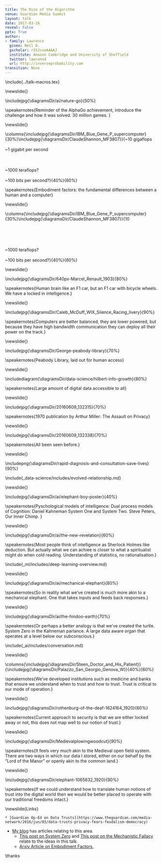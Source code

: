 ```yaml
---
title: The Rise of the Algorithm
venue: Guardian Media Summit
layout: talk
date: 2017-03-16
reveal: False
pptx: True
author:
- family: Lawrence
  given: Neil D.
  gscholar: r3SJcvoAAAAJ
  institute: Amazon Cambridge and University of Sheffield
  twitter: lawrennd
  url: http://inverseprobability.com
transition: None
---
```


\include{../talk-macros.tex}

\newslide{}

\includejpg{\diagramsDir/ai/nature-go}{50%}

\speakernotes{Reminder of the AlphaGo achievement, introduce the challenge and how it was solved. 30 million games. }


\newslide{}

\columns{\includejpg{\diagramsDir/IBM_Blue_Gene_P_supercomputer}{30%}\includejpg{\diagramsDir/ClaudeShannon_MF3807}}{~10 gigaflops<br><br>~1 gigabit per second<br><br><br><br>~1000 teraflops?<br><br>~100 bits per second?}{40%}{60%}

\speakernotes{Embodiment factors: the fundamental differences between a human and a computer}

\newslide{}

\columns{\includejpg{\diagramsDir/IBM_Blue_Gene_P_supercomputer}{30%}\includejpg{\diagramsDir/ClaudeShannon_MF3807}}{10<br><br><br><br><br><br>~1000 teraflops?<br><br>~100 bits per second?}{40%}{60%}

\newslide{}

\includejpg{\diagramsDir/640px-Marcel_Renault_1903}{80%}

\speakernotes{Human brain like an F1 car, but an F1 car with bicycle wheels. We have a locked in intelligence.}

\newslide{}

\includejpg{\diagramsDir/Caleb_McDuff_WIX_Silence_Racing_livery}{90%}

\speakernotes{Computers are better balanced, they are lower powered, but because they have high bandwidth communication they can deploy all their power on the track.}

\newslide{}

\includejpg{\diagramsDir/George-peabody-library}{70%}

\speakernotes{Peabody Library, laid out for human access}

\newslide{}

\includediagram{\diagramsDir/data-science/hilbert-info-growth}{80%}

\speakernotes{Large amount of digital data accessible to all}

\newslide{}

\includejpg{\diagramsDir/20160609_132315}{70%}

\speakernotes{1970 publication by Arthur Miller: The Assault on Privacy}

\newslide{}

\includejpg{\diagramsDir/20160609_132338}{70%}

\speakernotes{All been seen before.}

\newslide{}

\includepng{\diagramsDir/rapid-diagnosis-and-consultation-save-lives}{90%}

\include{_data-science/includes/evolved-relationship.md}

\newslide{}

\includejpg{\diagramsDir/ai/elephant-boy-poster}{40%}

\speakernotes{Pyschological models of intelligence: Dual process models of Cognition: Daniel Kahneman System One and System Two. Steve Peters, Our Inner Chimp. }

\newslide{}

\includejpg{\diagramsDir/ai/the-new-revelation}{60%}

\speakernotes{Most people think of  intelligence as Sherlock Holmes like deduction. But actually what we can achiee is closer to what a spiritualist might do when cold reading. Understanding of statistics, no rationalisation.}

\include{_ml/includes/deep-learning-overview.md}

\newslide{}

\includejpg{\diagramsDir/ai/mechanical-elephant}{80%}

\speakernotes{So in reality what we’ve created is much more akin to a mechanical elephant. One that takes inputs and feeds back responses.}

\newslide{}

\includejpg{\diagramsDir/ai/the-hindoo-earth}{70%}

\speakernotes{Or perhaps a better analogy is that we’ve created the turtle. System Zero in the Kahneman parlance. A large data aware organ that operates at a level below our subconscious.}

\include{_ai/includes/conversation.md}

\newslide{}

\columns{\includejpg{\diagramsDir/Steen_Doctor_and_His_Patient}}{\includejpg{\diagramsDir/Palazzo_San_Georgio_Genova_W}}{40%}{60%}

\speakernotes{We’ve developed institutions such as medicine and banks that ensure we understand when to trust and how to trust. Trust is critical to our mode of operation.}

\newslide{}

\includejpg{\diagramsDir/rothenburg-of-the-deaf-1624164_1920}{60%}

\speakernotes{Current approach to security is that we are either locked away or not, this does not map well to our notion of trust.}

\newslide{}

\includejpg{\diagramsDir/Medievalplowingwoodcut}{90%}

\speakernotes{It feels very much akin to the Medieval open field system. There are two ways in which our data I stored, either on our behalf by the “Lord of the Manor” or openly akin to the common land.}


\newslide{}

\includejpg{\diagramsDir/elephant-1065632_1920}{90%}

\speakernotes{If we could understand how to translate human notions of trust into the digital world then we would be better placed to operate with our traditional freedoms intact.}

\newslide{Links}

    * [Guardian Op-Ed on Data Trusts](https://www.theguardian.com/media-network/2016/jun/03/data-trusts-privacy-fears-feudalism-democracy)
* [My blog](http://inverseprobability.com/blog.html) has articles relating to this area.
    * [This post on System Zero](http://inverseprobability.com/2015/12/04/what-kind-of-ai/) and [This post on the Mechanistic Fallacy](http://inverseprobability.com/2015/11/09/artificial-stupidity/) relate to the ideas in this talk.
    * [Arxiv Article on Embodiment Factors](https://arxiv.org/abs/1705.07996),


\thanks

